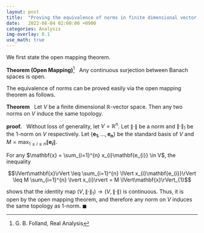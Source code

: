 ```yaml
---
layout: post
title:  "Proving the equivalence of norms in finite dimensional vector spaces via open mapping theorem"
date:   2022-08-04 02:00:00 +0900
categories: Analysis
img-overlay: 0.1
use_math: true
---
```


We first state the open mapping theorem.

**Theorem (Open Mapping)**[^1] &nbsp; Any continuous surjection between Banach spaces is open.

The equivalence of norms can be proved easily via the open mapping theorem as follows.

**Theorem** &nbsp; Let $V$ be a finite dimensional $\mathbb{R}$-vector space. Then any two norms on $V$ induce the same topology.

**proof.** &nbsp; Without loss of generality, let $V = \mathbb{R}^{n}$. Let $\lVert\cdot\rVert$ be a norm and $\lVert\cdot\rVert_{1}$ be the $1$-norm on $V$ respectively. Let $\{ \mathbf{e_{1}}, \ldots, \mathbf{e_{n}} \}$ be the standard basis of $V$ and $M = \max_{1 \leq i \leq n} \lVert\mathbf{e_{i}}\rVert$.

For any $\mathbf{x} = \sum_{i=1}^{n} x_{i}\mathbf{e_{i}} \in V$, the inequality

$$\lVert\mathbf{x}\rVert \leq \sum_{i=1}^{n} \lVert x_{i}\mathbf{e_{i}}\rVert
\leq M \sum_{i=1}^{n} \lvert x_{i}\rvert
= M \lVert\mathbf{x}\rVert_{1}$$

shows that the identity map $(V,\lVert\cdot\rVert_{1}) \to (V,\lVert\cdot\rVert)$ is continuous. Thus, it is open by the open mapping theorem, and therefore any norm on $V$ induces the same topology as $1$-norm. $\blacksquare$



[^1]: G. B. Folland, Real Analysis